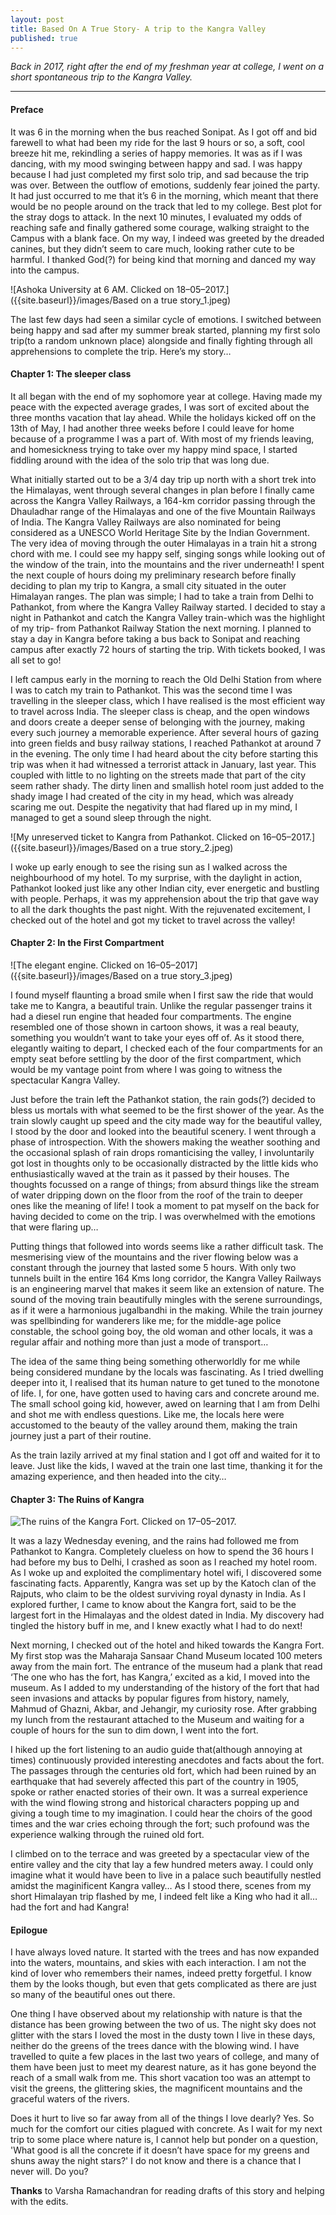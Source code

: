 ```yaml
---
layout: post
title: Based On A True Story- A trip to the Kangra Valley
published: true
---
```

_Back in 2017, right after the end of my freshman year at college, I went on a short spontaneous trip to the Kangra Valley._

----

#### Preface

It was 6 in the morning when the bus reached Sonipat. As I got off and bid farewell to what had been my ride for the last 9 hours or so, a soft, cool breeze hit me, rekindling a series of happy memories. It was as if I was dancing, with my mood swinging between happy and sad. I was happy because I had just completed my first solo trip, and sad because the trip was over. Between the outflow of emotions, suddenly fear joined the party. It had just occurred to me that it’s 6 in the morning, which meant that there would be no people around on the track that led to my college. Best plot for the stray dogs to attack. In the next 10 minutes, I evaluated my odds of reaching safe and finally gathered some courage, walking straight to the Campus with a blank face. On my way, I indeed was greeted by the dreaded canines, but they didn’t seem to care much, looking rather cute to be harmful. I thanked God(?) for being kind that morning and danced my way into the campus.


![Ashoka University at 6 AM. Clicked on 18–05–2017.]({{site.baseurl}}/images/Based on a true story_1.jpeg)


The last few days had seen a similar cycle of emotions. I switched between​ being happy and sad after my summer break started, planning my first solo trip(to a random unknown place) alongside and finally fighting through all apprehensions to complete the trip. Here’s my story…

#### Chapter 1: The sleeper class

It all began with the end of my sophomore year at college. Having made my peace with the expected average grades, I was sort of excited about the three months vacation that lay ahead. While the holidays kicked off on the 13th of May, I had another three weeks before I could leave for home because of a programme I was a part of. With most of my friends leaving, and homesickness trying to take over my happy mind space, I started fiddling around with the idea of the solo trip that was long due.

What initially started out to be a 3/4 day trip up north with a short trek into the Himalayas, went through several changes in plan before I finally came across the Kangra Valley Railways, a 164-km corridor passing through the Dhauladhar range of the Himalayas and one of the five Mountain Railways of India. The Kangra Valley Railways are also nominated for being considered as a UNESCO World Heritage Site by the Indian Government. The very idea of moving through the outer Himalayas in a train hit a strong chord with me. I could see my happy self, singing songs while looking out of the window of the train, into the mountains and the river underneath! I spent the next couple of hours doing my preliminary research before finally deciding to plan my trip to Kangra, a small city situated in the outer Himalayan ranges.
The plan was simple; I had to take a train from Delhi to Pathankot, from where the Kangra Valley Railway started. I decided to stay a night in Pathankot and catch the Kangra Valley train-which was the highlight of my trip- from Pathankot Railway Station the next morning. I planned to stay a day in Kangra before taking a bus back to Sonipat and reaching campus after exactly 72 hours of starting the trip. With tickets booked, I was all set to go!

I left campus early in the morning to reach the Old Delhi Station from where I was to catch my train to Pathankot. This was the second time I was travelling in the sleeper class, which I have realised is the most efficient way to travel across India. The sleeper class is cheap, and the open windows and doors create a deeper sense of belonging with the journey, making every such journey a memorable experience. After several hours of gazing into green fields and busy railway stations, I reached Pathankot at around 7 in the evening. The only time I had heard about the city before starting this trip was when it had witnessed a terrorist attack in January, last year. This coupled with little to no lighting on the streets made that part of the city seem rather shady. The dirty linen and smallish hotel room just added to the shady image I had created of the city in my head, which was already scaring me out. Despite the negativity that had flared up in my mind, I managed to get a sound sleep through the night.

![My unreserved ticket to Kangra from Pathankot. Clicked on 16–05–2017.]({{site.baseurl}}/images/Based on a true story_2.jpeg)

I woke up early enough to see the rising sun as I walked across the neighbourhood of my hotel. To my surprise, with the daylight in action, Pathankot looked just like any other Indian city, ever energetic and bustling with people. Perhaps, it was my apprehension about the trip that gave way to all the dark thoughts the past night. With the rejuvenated excitement, I checked out of the hotel and got my ticket to travel across the valley!

#### Chapter 2: In the First Compartment

![The elegant engine. Clicked on 16–05–2017]({{site.baseurl}}/images/Based on a true story_3.jpeg)


I found myself flaunting a broad smile when I first saw the ride that would take me to Kangra, a beautiful train. Unlike the regular passenger trains it had a diesel run engine that headed four compartments. The engine resembled one of those shown in cartoon shows, it was a real beauty, something you wouldn’t want to take your eyes off of. As it stood there, elegantly waiting to depart, I checked each of the four compartments for an empty seat before settling by the door of the first compartment, which would be my vantage point from where I was going to witness the spectacular Kangra Valley.

Just before the train left the Pathankot station, the rain gods(?) decided to bless us mortals with what seemed to be the first shower of the year. As the train slowly caught up speed and the city made way for the beautiful valley, I stood by the door and looked into the beautiful scenery. I went through a phase of introspection. With the showers making the weather soothing and the occasional splash of rain drops romanticising the valley, I involuntarily got lost in thoughts only to be occasionally distracted by the little kids who enthusiastically waved at the train as it passed by their houses. The thoughts focussed on a range of things; from absurd things like the stream of water dripping down on the floor from the roof of the train to deeper ones like the meaning of life! I took a moment to pat myself on the back for having decided to come on the trip. I was overwhelmed with the emotions that were flaring up…

Putting things that followed into words seems like a rather difficult task. The mesmerising view of the mountains and the river flowing below was a constant through the journey that lasted some 5 hours. With only two tunnels built in the entire 164 Kms long corridor, the Kangra Valley Railways is an engineering marvel that makes it seem like an extension of nature. The sound of the moving train beautifully mingles with the serene surroundings, as if it were a harmonious jugalbandhi in the making. While the train journey was spellbinding for wanderers like me; for the middle-age police constable, the school going boy, the old woman and other locals, it was a regular affair and nothing more than just a mode of transport…

The idea of the same thing being something otherworldly for me while being considered mundane by the locals was fascinating. As I tried dwelling deeper into it, I realised that its human nature to get tuned to the monotone of life. I, for one, have gotten used to having cars and concrete around me. The small school going kid, however, awed on learning that I am from Delhi and shot me with endless questions. Like me, the locals here were accustomed to the beauty of the valley around them, making the train journey just a part of their routine.

As the train lazily arrived at my final station and I got off and waited for it to leave. Just like the kids, I waved at the train one last time, thanking it for the amazing experience, and then headed into the city…

#### Chapter 3: The Ruins of Kangra

![The ruins of the Kangra Fort. Clicked on 17–05–2017.]({{site.baseurl}}/images/Based%20on%20a%20true%20story_4.jpeg)

It was a lazy Wednesday evening, and the rains had followed me from Pathankot to Kangra. Completely clueless on how to spend the 36 hours I had before my bus to Delhi, I crashed as soon as I reached my hotel room. As I woke up and exploited the complimentary hotel wifi, I discovered some fascinating facts. Apparently, Kangra was set up by the Katoch clan of the Rajputs, who claim to be the oldest surviving royal dynasty in India. As I explored further, I came to know about the Kangra fort, said to be the largest fort in the Himalayas and the oldest dated in India. My discovery had tingled the history buff in me, and I knew exactly what I had to do next!

Next morning, I checked out of the hotel and hiked towards the Kangra Fort. My first stop was the Maharaja Sansaar Chand Museum located 100 meters away from the main fort. The entrance of the museum had a plank that read ‘The one who has the fort, has Kangra,’ excited as a kid, I moved into the museum. As I added to my understanding of the history of the fort that had seen invasions and attacks by popular figures from history, namely, Mahmud of Ghazni, Akbar, and Jehangir, my curiosity rose. After grabbing my lunch from the restaurant attached to the Museum and waiting for a couple of hours for the sun to dim down, I went into the fort.

I hiked up the fort listening to an audio guide that(although annoying at times) continuously provided interesting anecdotes and facts about the fort. The passages through the centuries old fort, which had been ruined by an earthquake that had severely affected this part of the country in 1905, spoke or rather enacted stories of their own. It was a surreal experience with the wind flowing strong and historical characters popping up and giving a tough time to my imagination. I could hear the choirs of the good times and the war cries echoing through the fort; such profound was the experience walking through the ruined old fort.

I climbed on to the terrace and was greeted by a spectacular view of the entire valley and the city that lay a few hundred meters away. I could only imagine what it would have been to live in a palace such beautifully nestled amidst the maginificent Kangra valley… As I stood there, scenes from my short Himalayan trip flashed by me, I indeed felt like a King who had it all…had the fort and had Kangra!

#### Epilogue

I have always loved nature. It started with the trees and has now expanded into the waters, mountains, and skies with each interaction. I am not the kind of lover who remembers their names, indeed pretty forgetful. I know them by the looks though, but even that gets complicated as there are just so many of the beautiful ones out there.

One thing I have observed about my relationship with nature is that the distance has been growing between the two of us. The night sky does not glitter with the stars I loved the most in the dusty town I live in these days, neither do the greens of the trees dance with the blowing wind. I have travelled to quite a few places in the last two years of college, and many of them have been just to meet my dearest nature, as it has gone beyond the reach of a small walk from me. This short vacation too was an attempt to visit the greens, the glittering skies, the magnificent mountains and the graceful waters of the rivers.

Does it hurt to live so far away from all of the things I love dearly? Yes. So much for the comfort our cities plagued with concrete. As I wait for my next trip to some place where nature is, I cannot help but ponder on a question, 'What good is all the concrete if it doesn’t have space for my greens and shuns away the night stars?' I do not know and there is a chance that I never will. Do you?




**Thanks** to Varsha Ramachandran for reading drafts of this story and helping with the edits.
